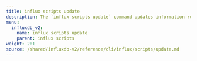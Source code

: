 ```yaml
---
title: influx scripts update
description: The `influx scripts update` command updates information related to an invokable script in InfluxDB.
menu:
  influxdb_v2:
    name: influx scripts update
    parent: influx scripts
weight: 201
source: /shared/influxdb-v2/reference/cli/influx/scripts/update.md
---
```


<!-- The content for this file is located at
// SOURCE content/shared/influxdb-v2/reference/cli/influx/scripts/update.md -->
